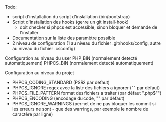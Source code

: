 Todo:

- script d'installation du script d'installation (bin/bootstrap)
- Script d'installation des hooks (genre un git install-hook)
    - doit checker si phpcs est accessible, sinon bloquer et demande de l'installer
- Documentation sur la liste des paramètre possible
- 2 niveau de configuration (1 au niveau du fichier .git/hooks/config, autre au niveau du fichier .csconfig)

Configuration au niveau du user
PHP_BIN (normalement detecté automatiquement)
PHPCS_BIN (normalement detecté automatiquement)

Configuration au niveau du projet
- PHPCS_CODING_STANDARD (PSR2 par défaut)
- PHPCS_IGNORE regex avec la liste des fichiers a ignorer ("" par défaut)
- PHPCS_FILE_PATTERN format des fichiers a traiter (par défaut "\.php$"")
- PHPCS_ENCODING (encodage du code, "" par défaut)
- PHPCS_IGNORE_WARNINGS (permet de ne pas bloquer les commit si les erreurs ne sont - que des warnings, par exemple le nombre de caractère par ligne)


